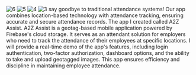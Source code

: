 ![6](https://github.com/mrGope/A2Z/assets/89683134/a195dcf2-9491-47a5-bf26-57ab88bc123e)
![5](https://github.com/mrGope/A2Z/assets/89683134/a585898e-4d8a-470f-b00a-ec2e8f8b2221)
![4](https://github.com/mrGope/A2Z/assets/89683134/30bd55da-90f2-4f34-8913-500985053e35)
![3](https://github.com/mrGope/A2Z/assets/89683134/d2cd60d6-d925-45b5-bd09-76d1a49a8eed)
say goodbye to traditional attendance systems! Our app combines location-based technology with attendance tracking, ensuring accurate and secure attendance records.
The app I created called A2Z Assist. A2Z Assist is a geotag-based mobile application powered by Firebase's cloud storage. It serves as an attendant solution for employers who need to track the attendance of their employees at specific locations. I will provide a real-time demo of the app's features, including login authentication, two-factor authorization, dashboard options, and the ability to take and upload geotagged images. This app ensures efficiency and discipline in maintaining employee attendance.
